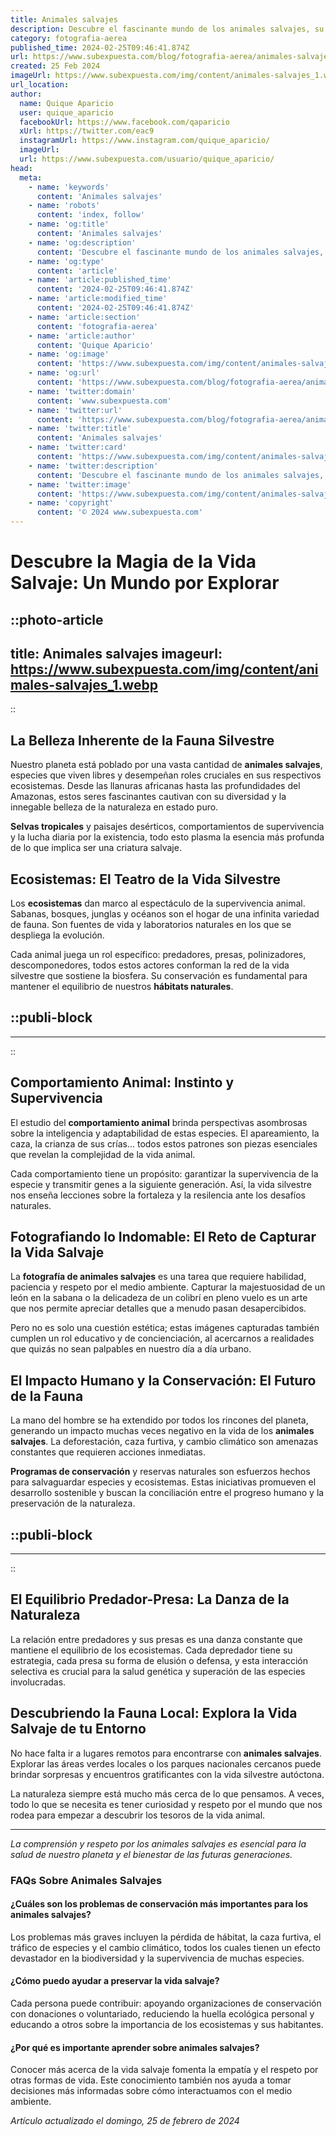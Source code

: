 ```yaml
---
title: Animales salvajes
description: Descubre el fascinante mundo de los animales salvajes, su hábitat y comportamiento. Explora la vida silvestre en todo su esplendor.
category: fotografia-aerea
published_time: 2024-02-25T09:46:41.874Z
url: https://www.subexpuesta.com/blog/fotografia-aerea/animales-salvajes
created: 25 Feb 2024
imageUrl: https://www.subexpuesta.com/img/content/animales-salvajes_1.webp
url_location:
author:
  name: Quique Aparicio
  user: quique_aparicio
  facebookUrl: https://www.facebook.com/qaparicio
  xUrl: https://twitter.com/eac9
  instagramUrl: https://www.instagram.com/quique_aparicio/
  imageUrl: 
  url: https://www.subexpuesta.com/usuario/quique_aparicio/
head:
  meta:
    - name: 'keywords'
      content: 'Animales salvajes'
    - name: 'robots'
      content: 'index, follow'
    - name: 'og:title'
      content: 'Animales salvajes'
    - name: 'og:description'
      content: 'Descubre el fascinante mundo de los animales salvajes, su hábitat y comportamiento. Explora la vida silvestre en todo su esplendor.'
    - name: 'og:type'
      content: 'article'
    - name: 'article:published_time'
      content: '2024-02-25T09:46:41.874Z'
    - name: 'article:modified_time'
      content: '2024-02-25T09:46:41.874Z'
    - name: 'article:section'
      content: 'fotografia-aerea'
    - name: 'article:author'
      content: 'Quique Aparicio'
    - name: 'og:image'
      content: 'https://www.subexpuesta.com/img/content/animales-salvajes_1.webp'
    - name: 'og:url'
      content: 'https://www.subexpuesta.com/blog/fotografia-aerea/animales-salvajes'
    - name: 'twitter:domain'
      content: 'www.subexpuesta.com'
    - name: 'twitter:url'
      content: 'https://www.subexpuesta.com/blog/fotografia-aerea/animales-salvajes'
    - name: 'twitter:title'
      content: 'Animales salvajes'
    - name: 'twitter:card'
      content: 'https://www.subexpuesta.com/img/content/animales-salvajes_1.webp'
    - name: 'twitter:description'
      content: 'Descubre el fascinante mundo de los animales salvajes, su hábitat y comportamiento. Explora la vida silvestre en todo su esplendor.'
    - name: 'twitter:image'
      content: 'https://www.subexpuesta.com/img/content/animales-salvajes_1.webp'
    - name: 'copyright'
      content: '© 2024 www.subexpuesta.com'
---
```

# Descubre la Magia de la Vida Salvaje: Un Mundo por Explorar


::photo-article
---
title: Animales salvajes
imageurl: https://www.subexpuesta.com/img/content/animales-salvajes_1.webp
---
::



## La Belleza Inherente de la Fauna Silvestre

Nuestro planeta está poblado por una vasta cantidad de **animales salvajes**, especies que viven libres y desempeñan roles cruciales en sus respectivos ecosistemas. Desde las llanuras africanas hasta las profundidades del Amazonas, estos seres fascinantes cautivan con su diversidad y la innegable belleza de la naturaleza en estado puro.

**Selvas tropicales** y paisajes desérticos, comportamientos de supervivencia y la lucha diaria por la existencia, todo esto plasma la esencia más profunda de lo que implica ser una criatura salvaje.

## Ecosistemas: El Teatro de la Vida Silvestre

Los **ecosistemas** dan marco al espectáculo de la supervivencia animal. Sabanas, bosques, junglas y océanos son el hogar de una infinita variedad de fauna. Son fuentes de vida y laboratorios naturales en los que se despliega la evolución.

Cada animal juega un rol específico: predadores, presas, polinizadores, descomponedores, todos estos actores conforman la red de la vida silvestre que sostiene la biosfera. Su conservación es fundamental para mantener el equilibrio de nuestros **hábitats naturales**.


  ::publi-block
  ---
  ---
  ::
  
  

## Comportamiento Animal: Instinto y Supervivencia

El estudio del **comportamiento animal** brinda perspectivas asombrosas sobre la inteligencia y adaptabilidad de estas especies. El apareamiento, la caza, la crianza de sus crías... todos estos patrones son piezas esenciales que revelan la complejidad de la vida animal.

Cada comportamiento tiene un propósito: garantizar la supervivencia de la especie y transmitir genes a la siguiente generación. Así, la vida silvestre nos enseña lecciones sobre la fortaleza y la resilencia ante los desafíos naturales.

## Fotografiando lo Indomable: El Reto de Capturar la Vida Salvaje

La **fotografía de animales salvajes** es una tarea que requiere habilidad, paciencia y respeto por el medio ambiente. Capturar la majestuosidad de un león en la sabana o la delicadeza de un colibrí en pleno vuelo es un arte que nos permite apreciar detalles que a menudo pasan desapercibidos.

Pero no es solo una cuestión estética; estas imágenes capturadas también cumplen un rol educativo y de concienciación, al acercarnos a realidades que quizás no sean palpables en nuestro día a día urbano.

## El Impacto Humano y la Conservación: El Futuro de la Fauna

La mano del hombre se ha extendido por todos los rincones del planeta, generando un impacto muchas veces negativo en la vida de los **animales salvajes**. La deforestación, caza furtiva, y cambio climático son amenazas constantes que requieren acciones inmediatas.

**Programas de conservación** y reservas naturales son esfuerzos hechos para salvaguardar especies y ecosistemas. Estas iniciativas promueven el desarrollo sostenible y buscan la conciliación entre el progreso humano y la preservación de la naturaleza.


  ::publi-block
  ---
  ---
  ::
  
  

## El Equilibrio Predador-Presa: La Danza de la Naturaleza

La relación entre predadores y sus presas es una danza constante que mantiene el equilibrio de los ecosistemas. Cada depredador tiene su estrategia, cada presa su forma de elusión o defensa, y esta interacción selectiva es crucial para la salud genética y superación de las especies involucradas.

## Descubriendo la Fauna Local: Explora la Vida Salvaje de tu Entorno

No hace falta ir a lugares remotos para encontrarse con **animales salvajes**. Explorar las áreas verdes locales o los parques nacionales cercanos puede brindar sorpresas y encuentros gratificantes con la vida silvestre autóctona.

La naturaleza siempre está mucho más cerca de lo que pensamos. A veces, todo lo que se necesita es tener curiosidad y respeto por el mundo que nos rodea para empezar a descubrir los tesoros de la vida animal.

---

_La comprensión y respeto por los animales salvajes es esencial para la salud de nuestro planeta y el bienestar de las futuras generaciones._

### FAQs Sobre Animales Salvajes

#### ¿Cuáles son los problemas de conservación más importantes para los animales salvajes?

Los problemas más graves incluyen la pérdida de hábitat, la caza furtiva, el tráfico de especies y el cambio climático, todos los cuales tienen un efecto devastador en la biodiversidad y la supervivencia de muchas especies.

#### ¿Cómo puedo ayudar a preservar la vida salvaje?

Cada persona puede contribuir: apoyando organizaciones de conservación con donaciones o voluntariado, reduciendo la huella ecológica personal y educando a otros sobre la importancia de los ecosistemas y sus habitantes.

#### ¿Por qué es importante aprender sobre animales salvajes?

Conocer más acerca de la vida salvaje fomenta la empatía y el respeto por otras formas de vida. Este conocimiento también nos ayuda a tomar decisiones más informadas sobre cómo interactuamos con el medio ambiente.

_Artículo actualizado el domingo, 25 de febrero de 2024_
